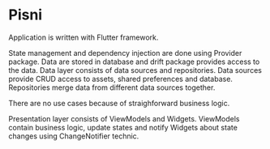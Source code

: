 # Pisni

Application is written with Flutter framework. 

State management and dependency injection are done using Provider package. Data are stored in database and drift package provides access to the data. Data layer consists of data sources and repositories. Data sources provide CRUD access to assets, shared preferences and database. Repositories merge data from different data sources together. 

There are no use cases because of straighforward business logic. 

Presentation layer consists of ViewModels and Widgets. ViewModels contain business logic, update states and notify Widgets about state changes using ChangeNotifier technic.

